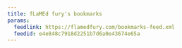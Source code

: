```yaml
---
title: fLaMEd fury's bookmarks
params:
  feedlink: https://flamedfury.com/bookmarks-feed.xml
  feedid: e4e848c7918d2251b7d6a0e43674e65a
---
```


